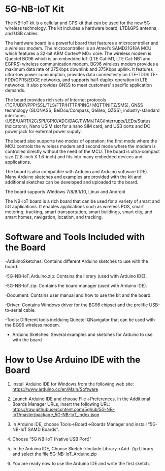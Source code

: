 # 5G-NB-IoT Kit

The NB-IoT kit is a cellular and GPS kit that can be used for the new 5G wireless technology. The kit includes a hardware board, LTE&GPS antenna, and USB cables. 

The hardware board is a powerful board that features a microcontroller and a wireless modem. The microcontroller is an Atmel’s SAMD21G18A MCU which features a 32-bit ARM Cortex® M0+ core. The wireless modem is Quectel BG96 which is an embedded IoT (LTE Cat-M1, LTE Cat-NB1 and EGPRS) wireless communication modem. BG96 wireless modem provides a maximum data rate of 375Kbps downlink and 375Kbps uplink. It features ultra-low power consumption, provides data connectivity on LTE-TDD/LTE-FDD/GPRS/EDGE networks, and supports half-duplex operation in LTE networks. It also provides GNSS to meet customers’ specific application demands. 

The board provides rich sets of Internet protocols (TCP/UDP/PPP/SSL/TLS/FTP/HTTP/PING/ MQTT/NITZ/SMS), GNSS technology (GLONASS, BeiDou/Compass, Galileo, QZSS), industry-standard interfaces (USB/UART/I2C/SPI/GPIO/ADC/DAC/PWM/JTAG/Interrupts/LEDs/Status Indicators), Nano USIM slot for a nano SIM card, and USB ports and DC power jack for external power supply. 

The board also supports two modes of operation; the first mode where the MCU controls the wireless modem and second mode where the modem is controlled directly without the need of the MCU. 
The board is ultra-compact size (2.8-inch X 1.6-inch) and fits into many embedded devices and applications.

The board is also compatible with Arduino and Arduino software (IDE). Many Arduino sketches and examples are provided with the kit and additional sketches can be developed and uploaded to the board.

The board supports Windows 7/8/8.1/10, Linux and Android.

The NB-IoT board is a rich board that can be used for a variety of smart and 5G applications. It enables applications such as wireless POS, smart metering, tracking, smart transportation, smart buildings, smart city, and smart homes, navigation, location, and tracking. 


# Software and Tools Included with the Board
-ArduinoSketches: Contains different Arduino sketches to use with the board.

-5G-NB-IoT_Arduino.zip: Contains the library (used with Arduino IDE).

-5G-NB-IoT.zip: Contains the board manager (used with Arduino IDE).

-Document: Contains user manual and how to use the kit and the board.

-Driver: Contains Windows driver for the BG96 chipset and the prolific USB-to-serial cable.

-Tools: Different tools inclduing Quectel QNavigator that can be used with the BG96 wireless modem.

- Arduino Sketches: Several examples and sketches for Arduino to use with the board

# How to Use Arduino IDE with the Board

1.	Install Arduino IDE for Windows from the following web site:
https://www.arduino.cc/en/Main/Software

2.	Launch Arduino IDE and choose File->Preferences. In the Additional Boards Manager URLs, insert the following URL:
https://raw.githubusercontent.com/5ghub/5G-NB-IoT/master/package_5G-NB-IoT_index.json

3.	In Arduino IDE, choose Tools->Board->Boards Manager and install “5G-NB-IoT SAMD Boards”.

4.	Choose “5G NB-IoT (Native USB Port)”

5. In the Arduino IDE, Choose Sketch->Include Library->Add .Zip Library and select the file 5G-NB-IoT_Arduino.zip 

6.	You are ready now to use the Arduino IDE and write the first sketch.

